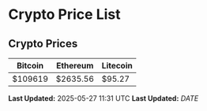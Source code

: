 # Crypto Price List

## Crypto Prices
| Bitcoin | Ethereum | Litecoin |
| ------- | -------- | -------- |
| $109619 | $2635.56 | $95.27 |
**Last Updated:** 2025-05-27 11:31 UTC
**Last Updated:** $DATE$
